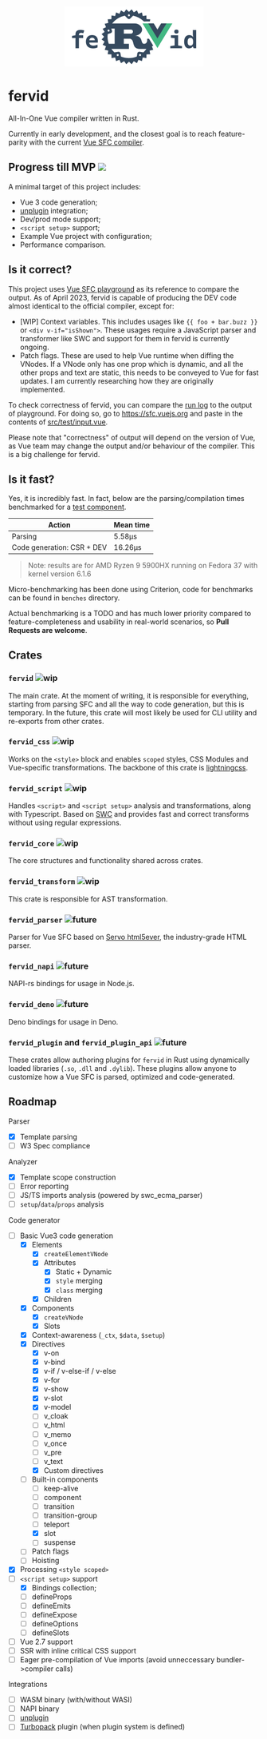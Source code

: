 <div style="text-align: center">
<img src="logo.png" width="280" height="120">
</div>

# fervid
All-In-One Vue compiler written in Rust.

Currently in early development, and the closest goal is to reach feature-parity with the current [Vue SFC compiler](https://sfc.vuejs.org).

## Progress till MVP ![](https://geps.dev/progress/52)
A minimal target of this project includes:
- Vue 3 code generation;
- [unplugin](https://github.com/unjs/unplugin) integration;
- Dev/prod mode support;
- `<script setup>` support;
- Example Vue project with configuration;
- Performance comparison.

## Is it correct?
This project uses [Vue SFC playground](https://sfc.vuejs.org) as its reference to compare the output. As of April 2023, fervid is capable of producing the DEV code almost identical to the official compiler, except for:
- [WIP] Context variables. This includes usages like `{{ foo + bar.buzz }}` or `<div v-if="isShown">`.
  These usages require a JavaScript parser and transformer like SWC and support for them in fervid is currently ongoing.
- Patch flags. These are used to help Vue runtime when diffing the VNodes. If a VNode only has one prop which is dynamic, and all the other props and text are static, this needs to be conveyed to Vue for fast updates. I am currently researching how they are originally implemented.

To check correctness of fervid, you can compare the [run log](run.log) to the output of playground. For doing so, go to https://sfc.vuejs.org and paste in the contents of [src/test/input.vue](./src/test/input.vue).

Please note that "correctness" of output will depend on the version of Vue, as Vue team may change the output and/or behaviour of the compiler. This is a big challenge for fervid.

## Is it fast?
Yes, it is incredibly fast. In fact, below are the parsing/compilation times benchmarked for a [test component](src/test/input.vue).

| Action                     | Mean time    |
|----------------------------|--------------|
| Parsing                    | 5.58µs       |
| Code generation: CSR + DEV | 16.26µs      |

> Note: results are for AMD Ryzen 9 5900HX running on Fedora 37 with kernel version 6.1.6

Micro-benchmarking has been done using Criterion, code for benchmarks can be found in `benches` directory.

Actual benchmarking is a TODO and has much lower priority compared to feature-completeness and usability in real-world scenarios, so **Pull Requests are welcome**.

## Crates

### `fervid` ![wip](https://badgen.net/badge/Status/In%20progress/blue)
The main crate. At the moment of writing, it is responsible for everything, starting from parsing SFC and all the way to code generation, but this is temporary. In the future, this crate will most likely be used for CLI utility and re-exports from other crates.

### `fervid_css` ![wip](https://badgen.net/badge/Status/In%20progress/blue)
Works on the `<style>` block and enables `scoped` styles, CSS Modules and Vue-specific transformations. The backbone of this crate is [lightningcss](https://github.com/parcel-bundler/lightningcss).

### `fervid_script` ![wip](https://badgen.net/badge/Status/In%20progress/blue)
Handles `<script>` and `<script setup>` analysis and transformations, along with Typescript. Based on [SWC](https://github.com/swc-project/swc) and provides fast and correct transforms without using regular expressions.

### `fervid_core` ![wip](https://badgen.net/badge/Status/In%20progress/blue)
The core structures and functionality shared across crates.

### `fervid_transform` ![wip](https://badgen.net/badge/Status/In%20progress/blue)
This crate is responsible for AST transformation.

### `fervid_parser` ![future](https://badgen.net/badge/Status/Planned/orange)
Parser for Vue SFC based on [Servo html5ever](https://github.com/servo/html5ever), the industry-grade HTML parser.

### `fervid_napi` ![future](https://badgen.net/badge/Status/Planned/orange)
NAPI-rs bindings for usage in Node.js.

### `fervid_deno` ![future](https://badgen.net/badge/Status/Planned/orange)
Deno bindings for usage in Deno.

### `fervid_plugin` and `fervid_plugin_api` ![future](https://badgen.net/badge/Status/Planned/orange)
These crates allow authoring plugins for `fervid` in Rust using dynamically loaded libraries (`.so`, `.dll` and `.dylib`). These plugins allow anyone to customize how a Vue SFC is parsed, optimized and code-generated.

## Roadmap
Parser
- [x] Template parsing
- [ ] W3 Spec compliance

Analyzer
- [x] Template scope construction
- [ ] Error reporting
- [ ] JS/TS imports analysis (powered by swc_ecma_parser)
- [ ] `setup`/`data`/`props` analysis

Code generator
- [ ] Basic Vue3 code generation
  - [x] Elements
    - [x] `createElementVNode`
    - [x] Attributes
      - [x] Static + Dynamic
      - [x] `style` merging
      - [x] `class` merging
    - [x] Children
  - [x] Components
    - [x] `createVNode`
    - [x] Slots
  - [x] Context-awareness (`_ctx`, `$data`, `$setup`)
  - [x] Directives
    - [x] v-on
    - [x] v-bind
    - [x] v-if / v-else-if / v-else
    - [x] v-for
    - [x] v-show
    - [x] v-slot
    - [x] v-model
    - [ ] v_cloak
    - [ ] v_html
    - [ ] v_memo
    - [ ] v_once
    - [ ] v_pre
    - [ ] v_text
    - [x] Custom directives
  - [ ] Built-in components
    - [ ] keep-alive
    - [ ] component
    - [ ] transition
    - [ ] transition-group
    - [ ] teleport
    - [x] slot
    - [ ] suspense
  - [ ] Patch flags
  - [ ] Hoisting

- [x] Processing `<style scoped>`
- [ ] `<script setup>` support
  - [x] Bindings collection;
  - [ ] defineProps
  - [ ] defineEmits
  - [ ] defineExpose
  - [ ] defineOptions
  - [ ] defineSlots
- [ ] Vue 2.7 support
- [ ] SSR with inline critical CSS support
- [ ] Eager pre-compilation of Vue imports (avoid unneccessary bundler->compiler calls)

Integrations
- [ ] WASM binary (with/without WASI)
- [ ] NAPI binary
- [ ] [unplugin](https://github.com/unjs/unplugin)
- [ ] [Turbopack](https://github.com/vercel/turbo) plugin (when plugin system is defined)
